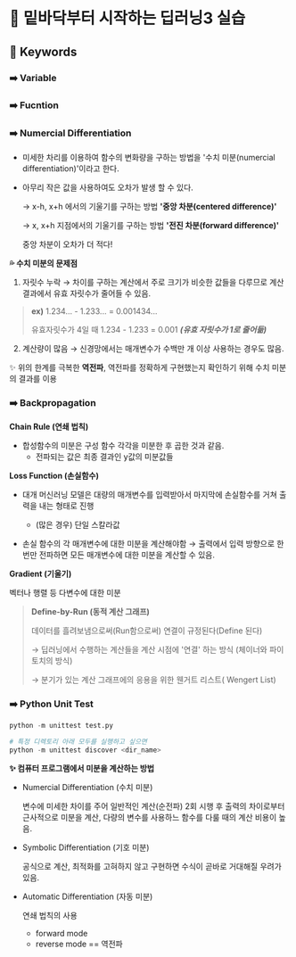 # 🐥 밑바닥부터 시작하는 딥러닝3 실습



## 🔑 Keywords



### ➡️ Variable

### ➡️ Fucntion

### ➡️ Numercial Differentiation

- 미세한 차리를 이용하여 함수의 변화량을 구하는 방법을 '수치 미분(numercial differentiation)'이라고 한다.

- 아무리 작은 값을 사용하여도 오차가 발생 할 수 있다.

  → x-h, x+h 에서의 기울기를 구하는 방법 **'중앙 차분(centered difference)'**

  → x, x+h 지점에서의 기울기를 구하는 방법 **'전진 차분(forward difference)'**

  중앙 차분이 오차가 더 적다!

**💦 수치 미분의 문제점**

1. 자릿수 누락 → 차이를 구하는 계산에서 주로 크기가 비슷한 값들을 다루므로 계산 결과에서 유효 자릿수가 줄어들 수 있음.

> **ex)** 1.234... - 1.233... = 0.001434...
>
> 유효자릿수가 4일 때 1.234 - 1.233 = 0.001 ***(유효 자릿수가 1로 줄어듦)***

2. 계산량이 많음 → 신경망에서는 매개변수가 수백만 개 이상 사용하는 경우도 많음.

✨ 위의 한계를 극복한 **역전파**, 역전파를 정확하게 구현했는지 확인하기 위해 수치 미분의 결과를 이용

### ➡️ Backpropagation

**Chain Rule (연쇄 법칙)**

- 합성함수의 미분은 구성 함수 각각을 미분한 후 곱한 것과 같음.
  - 전파되는 값은 최종 결과인 y값의 미분값들

**Loss Function (손실함수)**

- 대개 머신러닝 모델은 대량의 매개변수를 입력받아서 마지막에 손실함수를 거쳐 출력을 내는 형태로 진행

  - (많은 경우) 단일 스칼라값

- 손실 함수의 각 매개변수에 대한 미분을 계산해야함 → 출력에서 입력 방향으로 한번만 전파하면 모든 매개변수에 대한 미분을 계산할 수 있음.

**Gradient (기울기)**

벡터나 행렬 등 다변수에 대한 미분

> **Define-by-Run (동적 계산 그래프)**
>
> 데이터를 흘려보냄으로써(Run함으로써) 연결이 규정된다(Define 된다)
>
> → 딥러닝에서 수행하는 계산들을 계산 시점에 '연결' 하는 방식 (체이너와 파이토치의 방식)
>
> → 분기가 있는 계산 그래프에의 응용을 위한 웬거트 리스트( Wengert List)

### ➡️ Python Unit Test

```python
python -m unittest test.py

# 특정 디렉토리 아래 모두를 실행하고 싶으면
python -m unittest discover <dir_name>
```

**✨ 컴퓨터 프로그램에서 미분을 계산하는 방법**

- Numercial Differentiation (수치 미분)

  변수에 미세한 차이를 주어 일반적인 계산(순전파) 2회 시행 후 출력의 차이로부터 근사적으로 미분을 계산, 다량의 변수를 사용하느 함수를 다룰 때의 계산 비용이 높음.

- Symbolic Differentiation (기호 미분)

  공식으로 계산, 최적화를 고혀하지 않고 구현하면 수식이 곧바로 거대해질 우려가 있음.

- Automatic Differentiation (자동 미분)

  연쇄 법칙의 사용

  - forward mode
  - reverse mode == 역전파

